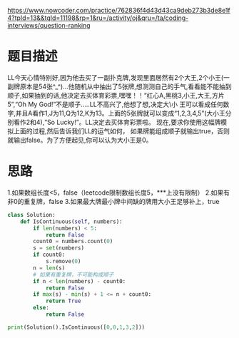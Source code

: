 https://www.nowcoder.com/practice/762836f4d43d43ca9deb273b3de8e1f4?tpId=13&&tqId=11198&rp=1&ru=/activity/oj&qru=/ta/coding-interviews/question-ranking
# 题目描述
LL今天心情特别好,因为他去买了一副扑克牌,发现里面居然有2个大王,2个小王(一副牌原本是54张^_^)...他随机从中抽出了5张牌,想测测自己的手气,看看能不能抽到顺子,如果抽到的话,他决定去买体育彩票,嘿嘿！！“红心A,黑桃3,小王,大王,方片5”,“Oh My God!”不是顺子.....LL不高兴了,他想了想,决定大\小 王可以看成任何数字,并且A看作1,J为11,Q为12,K为13。上面的5张牌就可以变成“1,2,3,4,5”(大小王分别看作2和4),“So Lucky!”。LL决定去买体育彩票啦。 现在,要求你使用这幅牌模拟上面的过程,然后告诉我们LL的运气如何， 如果牌能组成顺子就输出true，否则就输出false。为了方便起见,你可以认为大小王是0。

# 思路
1.如果数组长度<5，false（leetcode限制数组长度5，***上没有限制）
2.如果有非0的重复牌，false
3.如果最大牌最小牌中间缺的牌用大小王足够补上，true

```python
class Solution:
    def IsContinuous(self, numbers):
        if len(numbers) < 5:
            return False
        count0 = numbers.count(0)
        s = set(numbers)
        if count0:
            s.remove(0)
        n = len(s)
        # 如果有重复牌，不可能构成顺子
        if n < len(numbers) - count0:
            return False
        if max(s) - min(s) + 1 <= n + count0:
            return True
        else:
            return False

print(Solution().IsContinuous([0,0,1,3,2]))



           